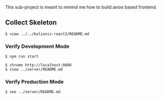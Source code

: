 This sub-project is meant to remind me how to build axios based frontend.

## Collect Skeleton

```
$ view ../../balionis-react3/README.md
```

### Verify Development Mode

```
$ npm run start
```

```
$ chrome http://localhost:8080
$ view ../server/README.md
```

### Verify Production Mode

```
$ see ../server/README.md
```
